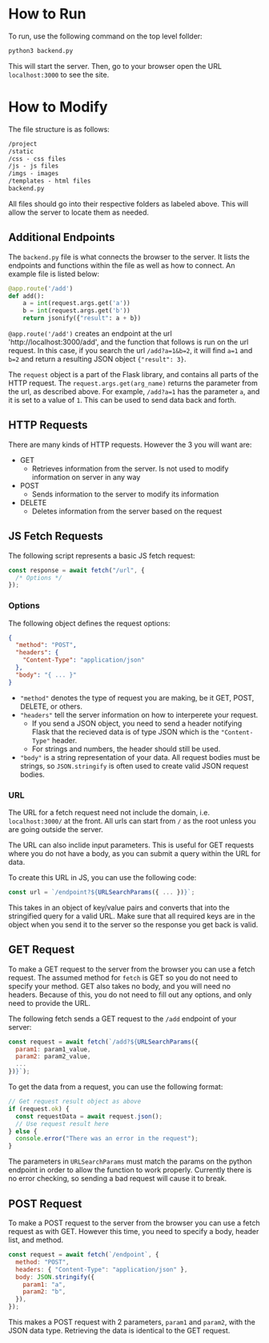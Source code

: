 # How to Run

To run, use the following command on the top level follder:

```bash
python3 backend.py
```

This will start the server. Then, go to your browser open the URL `localhost:3000` to see the site.

# How to Modify

The file structure is as follows:

```md
/project
/static
/css - css files
/js - js files
/imgs - images
/templates - html files
backend.py
```

All files should go into their respective folders as labeled above. This will allow the server to locate them as needed.

## Additional Endpoints

The `backend.py` file is what connects the browser to the server. It lists the endpoints and functions within the file as well as how to connect. An example file is listed below:

```python
@app.route('/add')
def add():
    a = int(request.args.get('a'))
    b = int(request.args.get('b'))
    return jsonify({"result": a + b})
```

`@app.route('/add')` creates an endpoint at the url 'http://localhost:3000/add', and the function that follows is run on the url request. In this case, if you search the url `/add?a=1&b=2`, it will find `a=1` and `b=2` and return a resulting JSON object `{"result": 3}`.

The `request` object is a part of the Flask library, and contains all parts of the HTTP request. The `request.args.get(arg_name)` returns the parameter from the url, as described above. For example, `/add?a=1` has the parameter `a`, and it is set to a value of `1`. This can be used to send data back and forth.

## HTTP Requests

There are many kinds of HTTP requests. However the 3 you will want are:

- GET
  - Retrieves information from the server. Is not used to modify information on server in any way
- POST
  - Sends information to the server to modify its information
- DELETE
  - Deletes information from the server based on the request

## JS Fetch Requests

The following script represents a basic JS fetch request:

```js
const response = await fetch("/url", {
  /* Options */
});
```

### Options

The following object defines the request options:

```json
{
  "method": "POST",
  "headers": {
    "Content-Type": "application/json"
  },
  "body": "{ ... }"
}
```

- `"method"` denotes the type of request you are making, be it GET, POST, DELETE, or others.
- `"headers"` tell the server information on how to interperete your request.
  - If you send a JSON object, you need to send a header notifying Flask that the recieved data is of type JSON which is the `"Content-Type"` header.
  - For strings and numbers, the header should still be used.
- `"body"` is a string representation of your data. All request bodies must be strings, so `JSON.stringify` is often used to create valid JSON request bodies.

### URL

The URL for a fetch request need not include the domain, i.e. `localhost:3000/` at the front. All urls can start from `/` as the root unless you are going outside the server.

The URL can also inclide input parameters. This is useful for GET requests where you do not have a body, as you can submit a query within the URL for data.

To create this URL in JS, you can use the following code:

```js
const url = `/endpoint?${URLSearchParams({ ... })}`;
```

This takes in an object of key/value pairs and converts that into the stringified query for a valid URL. Make sure that all required keys are in the object when you send it to the server so the response you get back is valid.

## GET Request

To make a GET request to the server from the browser you can use a fetch request. The assumed method for `fetch` is GET so you do not need to specify your method. GET also takes no body, and you will need no headers. Because of this, you do not need to fill out any options, and only need to provide the URL.

The following fetch sends a GET request to the `/add` endpoint of your server:

```js
const request = await fetch(`/add?${URLSearchParams({
  param1: param1_value,
  param2: param2_value,
  ...
})}`);
```

To get the data from a request, you can use the following format:

```js
// Get request result object as above
if (request.ok) {
  const requestData = await request.json();
  // Use request result here
} else {
  console.error("There was an error in the request");
}
```

The parameters in `URLSearchParams` must match the params on the python endpoint in order to allow the function to work properly. Currently there is no error checking, so sending a bad request will cause it to break.

## POST Request

To make a POST request to the server from the browser you can use a fetch request as with GET. However this time, you need to specify a body, header list, and method.

```js
const request = await fetch(`/endpoint`, {
  method: "POST",
  headers: { "Content-Type": "application/json" },
  body: JSON.stringify({
    param1: "a",
    param2: "b",
  }),
});
```

This makes a POST request with 2 parameters, `param1` and `param2`, with the JSON data type. Retrieving the data is identical to the GET request.
